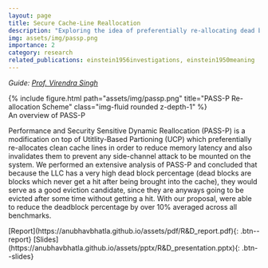 ```yaml
---
layout: page
title: Secure Cache-Line Reallocation
description: "Exploring the idea of preferentially re-allocating dead blocks for improving performance"
img: assets/img/passp.png
importance: 2
category: research
related_publications: einstein1956investigations, einstein1950meaning
---
```


_Guide: [Prof. Virendra Singh](https://www.ee.iitb.ac.in/~viren/)_

<div class="row">
    <div class="col-sm mt-4 mt-md-0">
        {% include figure.html path="assets/img/passp.png" title="PASS-P Re-allocation Scheme" class="img-fluid rounded z-depth-1" %}
    </div>
</div>
<div class="caption">
    An overview of PASS-P
</div>

Performance and Security Sensitive Dynamic Reallocation (PASS-P) is a modification on top of Utitlity-Based Partioning (UCP) which preferentially re-allocates clean cache lines in order to reduce memory latency and also invalidates them to prevent any side-channel attack to be mounted on the system. We performed an extensive analysis of PASS-P and concluded that because the LLC has a very high dead block percentage (dead blocks are blocks which never get a hit after being brought into the cache), they would serve as a good eviction candidate, since they are anyways going to be evicted after some time without getting a hit. With our proposal, were able to reduce the deadblock percentage by over 10% averaged across all benchmarks.  

<p>[Report](https://anubhavbhatla.github.io/assets/pdf/R&D_report.pdf){: .btn--report} [Slides](https://anubhavbhatla.github.io/assets/pptx/R&D_presentation.pptx){: .btn--slides}</p>


